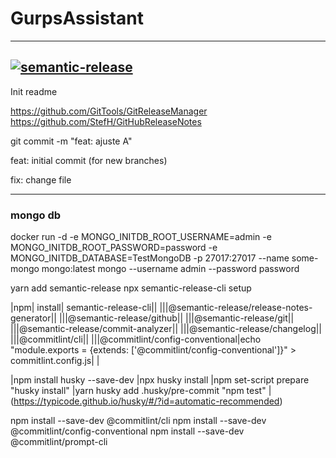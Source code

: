 # GurpsAssistant
---
[![semantic-release](https://img.shields.io/badge/%20%20%F0%9F%93%A6%F0%9F%9A%80-semantic--release-e10079.svg)](https://github.com/semantic-release/semantic-release)
---

Init readme



https://github.com/GitTools/GitReleaseManager
https://github.com/StefH/GitHubReleaseNotes

 git commit -m "feat: ajuste A"
 
 feat: initial commit (for new branches)
 
 fix: change file

---
### mongo db
docker run -d  -e MONGO_INITDB_ROOT_USERNAME=admin -e MONGO_INITDB_ROOT_PASSWORD=password -e MONGO_INITDB_DATABASE=TestMongoDB   -p 27017:27017   --name some-mongo   mongo:latest
mongo --username admin --password password


yarn add semantic-release
npx semantic-release-cli setup

|npm| install| semantic-release-cli||
|||@semantic-release/release-notes-generator||
|||@semantic-release/github||
|||@semantic-release/git||
|||@semantic-release/commit-analyzer||
|||@semantic-release/changelog||
|||@commitlint/cli||
|||@commitlint/config-conventional|echo "module.exports = {extends: ['@commitlint/config-conventional']}" > commitlint.config.js|
|

|npm install husky --save-dev
|npx husky install
|npm set-script prepare "husky install"
|yarn husky add .husky/pre-commit "npm test"
|(https://typicode.github.io/husky/#/?id=automatic-recommended)

npm install --save-dev @commitlint/cli
npm install --save-dev @commitlint/config-conventional
npm install --save-dev @commitlint/prompt-cli